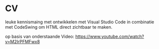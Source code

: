 # CV
leuke kennismaing met ontwikkelen met Visual Studio Code in combinatie met CodeSwing om HTML direct zichtbaar te maken.

op basis van onderstaande Video:
https://www.youtube.com/watch?v=M2IrPFMFwx8



